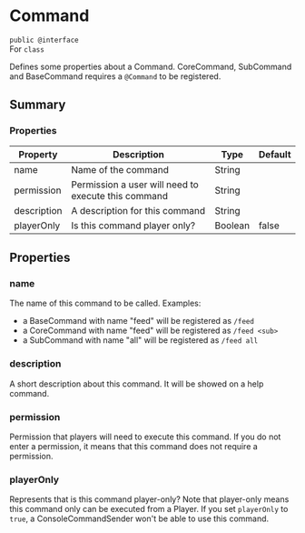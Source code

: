 # Command
`public @interface`\
For `class`

Defines some properties about a Command. CoreCommand, SubCommand and BaseCommand requires a `@Command` to be registered.

## Summary

### Properties

| Property    | Description                                         | Type     | Default |
|-------------|-----------------------------------------------------|----------|---------|
| name        | Name of the command                                 | String   |         |
| permission  | Permission a user will need to execute this command | String   |         |
| description | A description for this command                      | String   |         |
| playerOnly  | Is this command player only?                        | Boolean  | false   |

## Properties

### name
The name of this command to be called. Examples:
* a BaseCommand with name "feed" will be registered as `/feed`
* a CoreCommand with name "feed" will be registered as `/feed <sub>`
* a SubCommand with name "all" will be registered as `/feed all`

### description
A short description about this command. It will be showed on a help command.

### permission
Permission that players will need to execute this command. If you do not enter a permission, it means that this command does not require a permission.

### playerOnly
Represents that is this command player-only? Note that player-only means this command only can be executed from a Player. If you set `playerOnly` to `true`, a ConsoleCommandSender won't be able to use this command.